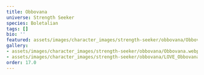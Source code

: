```yaml
---
title: Obbovana
universe: Strength Seeker
species: Boletalian
tags: []
bio: ''
featured: assets/images/character_images/strength-seeker/obbovana/Obbovana.webp
gallery:
- assets/images/character_images/strength-seeker/obbovana/Obbovana.webp
- assets/images/character_images/strength-seeker/obbovana/LOVE_Obbovana.webp
order: 17.0
---
```

